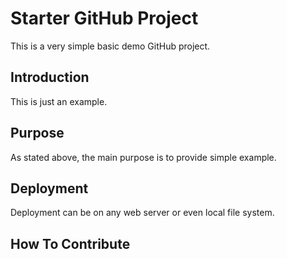 # Starter GitHub Project

This is a very simple basic demo GitHub project.

## Introduction

This is just an example.

## Purpose

As stated above, the main purpose is to provide simple example.

## Deployment

Deployment can be on any web server or even local file system.

## How To Contribute
